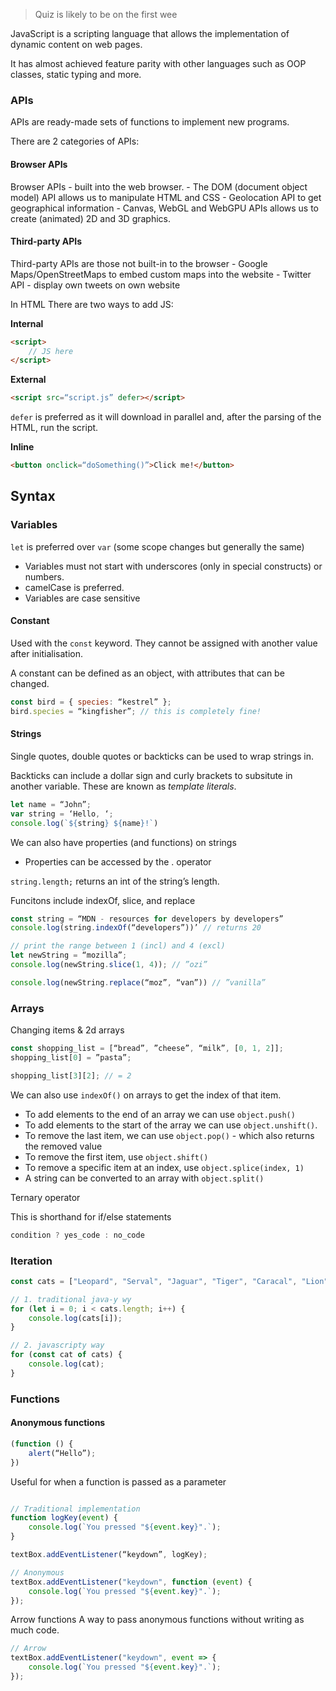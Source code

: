 > Quiz is likely to be on the first wee


JavaScript is a scripting language that allows the implementation of dynamic content on web pages.

It has almost achieved feature parity with other languages such as OOP classes, static typing and more.

### APIs
APIs are ready-made sets of functions to implement new programs.

There are 2 categories of APIs:

#### Browser APIs
Browser APIs - built into the web browser.
	- The DOM (document object model) API allows us to manipulate HTML and CSS
	- Geolocation API to get geographical information
	- Canvas, WebGL and WebGPU APIs allows us to create (animated) 2D and 3D graphics.
#### Third-party APIs
Third-party APIs are those not built-in to the browser
	- Google Maps/OpenStreetMaps to embed custom maps into the website
	- Twitter API - display own tweets on own website

In HTML
There are two ways to add JS:

**Internal**
```html
<script>
	// JS here
</script>
```

**External**
```html
<script src=“script.js” defer></script>
```
`defer` is preferred as it will download in parallel and, after the parsing of the HTML, run the script.

**Inline**
```html
<button onclick=“doSomething()”>Click me!</button>
```

## Syntax
### Variables
`let` is preferred over `var` (some scope changes but generally the same)

- Variables must not start with underscores (only in special constructs) or numbers. 
- camelCase is preferred.
- Variables are case sensitive

#### Constant
Used with the `const` keyword. They cannot be assigned with another value after initialisation.

A constant can be defined as an object, with attributes that can be changed.

```js
const bird = { species: “kestrel” };
bird.species = “kingfisher”; // this is completely fine!
```

#### Strings
Single quotes, double quotes or backticks can be used to wrap strings in.

Backticks can include a dollar sign and curly brackets to subsitute in another variable. These are known as *template literals*.

```js
let name = “John”;
var string = ‘Hello, ‘;
console.log(`${string} ${name}!`)
```

We can also have properties (and functions) on strings

- Properties can be accessed by the . operator

`string.length;` returns an int of the string’s length.

Funcitons include indexOf, slice, and replace

```js
const string = “MDN - resources for developers by developers”
console.log(string.indexOf(“developers”))’ // returns 20

// print the range between 1 (incl) and 4 (excl)
let newString = “mozilla”;
console.log(newString.slice(1, 4)); // ”ozi”

console.log(newString.replace(“moz”, “van”)) // ”vanilla”
```


### Arrays

Changing items & 2d arrays
```js
const shopping_list = [“bread”, ”cheese”, “milk”, [0, 1, 2]];
shopping_list[0] = ”pasta”;

shopping_list[3][2]; // = 2
```

We can also use `indexOf()` on arrays to get the index of that item.

- To add elements to the end of an array we can use `object.push()`
- To add elements to the start of the array we can use `object.unshift()`.
- To remove the last item, we can use `object.pop()` - which also returns the removed value
- To remove the first item, use `object.shift()`
- To remove a specific item at an index, use `object.splice(index, 1)`
- A string can be converted to an array with `object.split()`



Ternary operator

This is shorthand for if/else statements
```js
condition ? yes_code : no_code 
```


### Iteration
```js
const cats = ["Leopard", "Serval", "Jaguar", "Tiger", "Caracal", "Lion"];

// 1. traditional java-y wy
for (let i = 0; i < cats.length; i++) {
	console.log(cats[i]);
}

// 2. javascripty way
for (const cat of cats) {
	console.log(cat);
}
```




### Functions




#### Anonymous functions

```js
(function () {
	alert(“Hello”);
})
```
Useful for when a function is passed as a parameter

```js

// Traditional implementation
function logKey(event) {
	console.log(`You pressed "${event.key}".`);
}

textBox.addEventListener(“keydown”, logKey);

// Anonymous
textBox.addEventListener("keydown", function (event) {
	console.log(`You pressed "${event.key}".`);
});
```


Arrow functions
A way to pass anonymous functions without writing as much code.

```js
// Arrow
textBox.addEventListener("keydown", event => {
	console.log(`You pressed "${event.key}".`);
});
```



